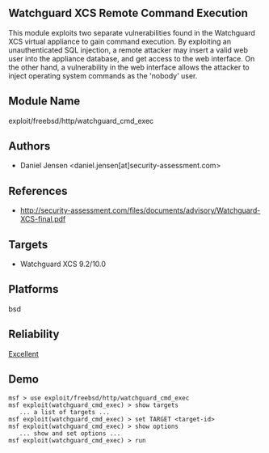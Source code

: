 ## Watchguard XCS Remote Command Execution

This module exploits two separate vulnerabilities found in 
the Watchguard XCS virtual appliance to gain command 
execution. By exploiting an unauthenticated SQL injection, a 
remote attacker may insert a valid web user into the 
appliance database, and get access to the web interface. On 
the other hand, a vulnerability in the web interface allows 
the attacker to inject operating system commands as the 
'nobody' user.


## Module Name
exploit/freebsd/http/watchguard_cmd_exec

## Authors
* Daniel Jensen <daniel.jensen[at]security-assessment.com>


## References
* http://security-assessment.com/files/documents/advisory/Watchguard-XCS-final.pdf



## Targets
* Watchguard XCS 9.2/10.0


## Platforms
bsd

## Reliability
[Excellent](https://github.com/rapid7/metasploit-framework/wiki/Exploit-Ranking)

## Demo

```
msf > use exploit/freebsd/http/watchguard_cmd_exec
msf exploit(watchguard_cmd_exec) > show targets
   ... a list of targets ...
msf exploit(watchguard_cmd_exec) > set TARGET <target-id>
msf exploit(watchguard_cmd_exec) > show options
   ... show and set options ...
msf exploit(watchguard_cmd_exec) > run
```
    
    